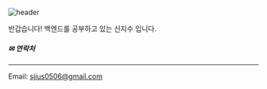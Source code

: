 ![header](https://capsule-render.vercel.app/api?type=soft&color=auto&height=300&section=header&text=Welcome!&fontSize=90)


반갑습니다! 
백엔드를 공부하고 있는 신지수 입니다.



##### ✉ 연락처
-------------------------
Email: sjius0506@gmail.com

<!--
**Ji-su-Shin/Ji-su-Shin** is a ✨ _special_ ✨ repository because its `README.md` (this file) appears on your GitHub profile.

Here are some ideas to get you started:

- 🔭 I’m currently working on ...
- 🌱 I’m currently learning ...
- 👯 I’m looking to collaborate on ...
- 🤔 I’m looking for help with ...
- 💬 Ask me about ...
- 📫 How to reach me: ...
- 😄 Pronouns: ...
- ⚡ Fun fact: ...
-->

